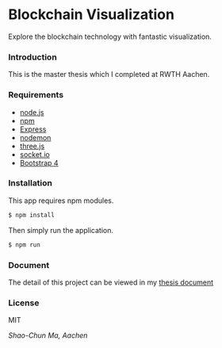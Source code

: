 # Blockchain Visualization

Explore the blockchain technology with fantastic visualization.

### Introduction

This is the master thesis which I completed at RWTH Aachen.

### Requirements

* [node.js]
* [npm]
* [Express]
* [nodemon]
* [three.js]
* [socket.io]
* [Bootstrap 4]

### Installation

This app requires npm modules.

```sh
$ npm install
```

Then simply run the application. 

```sh
$ npm run
```

### Document

The detail of this project can be viewed in my [thesis document](https://github.com/cand126/blockchain-visualization/blob/master/thesis.pdf)

### License

MIT

*Shao-Chun Ma, Aachen*


[node.js]: <https://nodejs.org/en/>
[npm]: <https://www.npmjs.com/>
[Express]: <http://expressjs.com/>
[nodemon]: <https://nodemon.io/>
[three.js]: <https://threejs.org/>
[socket.io]: <https://socket.io/>
[Bootstrap 4]: <https://getbootstrap.com/>